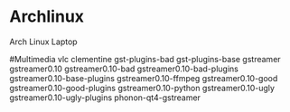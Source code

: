 # Archlinux
Arch Linux Laptop

#Multimedia
vlc clementine gst-plugins-bad gst-plugins-base gstreamer gstreamer0.10 gstreamer0.10-bad gstreamer0.10-bad-plugins gstreamer0.10-base-plugins gstreamer0.10-ffmpeg gstreamer0.10-good gstreamer0.10-good-plugins gstreamer0.10-python gstreamer0.10-ugly gstreamer0.10-ugly-plugins phonon-qt4-gstreamer
